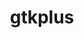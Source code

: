 ---
title: "gtkplus"
layout: cache
categories: [package, develop-2025-05-25]
meta: {"compilers": ["gcc@11.4.0"], "num_specs": 1, "num_specs_by_stack": {"e4s": 1, "root": 1}, "oss": ["ubuntu22.04"], "platforms": ["linux"], "stacks": ["e4s", "root"], "targets": ["x86_64_v3"], "versions": ["3.24.29"]}
spec_details: [{"compiler": "gcc@11.4.0", "hash": "4pn7mrswpqvvgqq4fpw6z4bv343wylsb", "os": "ubuntu22.04", "platform": "linux", "size": "-", "stacks": ["e4s", "root"], "target": "x86_64_v3", "variants": ["build_system=autotools", "~cups"], "versions": ["3.24.29"]}]
---